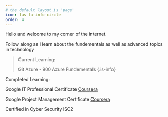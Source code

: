 ```yaml
---
# the default layout is 'page'
icon: fas fa-info-circle
order: 4
---
```


Hello and welcome to my corner of the internet. 

Follow along as I learn about the fundementals as well as advanced topics in technology

>Current Learning: 
>
>Git
>Azure - 900 Azure Fundementals
>{.is-info}

Completed Learning:

Google IT Professional Certificate [Coursera](https://coursera.org)

Google Project Management Certificate [Coursera](https://coursera.org)

Certified in Cyber Security ISC2
